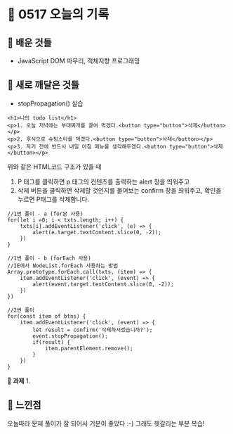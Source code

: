 # 🧸 0517 오늘의 기록
## 💙 배운 것들
* JavaScript DOM 마무리, 객체지향 프로그래밍

## 💚 새로 깨달은 것들
* stopPropagation() 실습

```
<h1>나의 todo list</h1>
<p>1. 오늘 저녁에는 부대찌개를 끓여 먹겠다.<button type="button">삭제</button></p>
<p>2. 후식으로 슈팅스타를 먹겠다.<button type="button">삭제</button></p>
<p>3. 자기 전에 반드시 내일 아침 메뉴를 생각해두겠다.<button type="button">삭제</button></p>
```

위와 같은 HTML코드 구조가 있을 때   

1. P 태그를 클릭하면 p 태그의 컨텐츠를 출력하는 alert 창을 띄워주고   
2. 삭제 버튼을 클릭하면 삭제할 것인지를 물어보는 confirm 창을 띄워주고, 확인을 누르면 P태그를 삭제합니다.   

```
//1번 풀이 - a (for문 사용)
for(let i =0; i < txts.length; i++) {
    txts[i].addEventListener('click', (e) => {
        alert(e.target.textContent.slice(0, -2));
    })
}

//1번 풀이 - b (forEach 사용)
//IE에서 NodeList.forEach 사용하는 방법
Array.prototype.forEach.call(txts, (item) => {
    item.addEventListener('click', (event) => {
        alert(event.target.textContent.slice(0, -2));
    })
})
```

```
//2번 풀이
for(const item of btns) {
    item.addEventListener('click', (event) => {
        let result = confirm('삭제하시겠습니까?');
        event.stopPropagation();
        if(result) {
            item.parentElement.remove();
        }
    })
}
```

**📍 과제**
1.   
 
## 💜 느낀점
오늘따라 문제 풀이가 잘 되어서 기분이 좋았다 :-)
그래도 헷갈리는 부분 복습!
